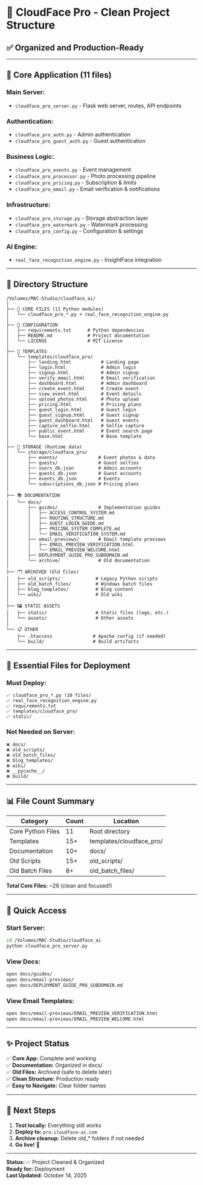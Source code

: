 # 📁 CloudFace Pro - Clean Project Structure

## ✅ Organized and Production-Ready

---

## 🎯 **Core Application** (11 files)

### **Main Server:**
- `cloudface_pro_server.py` - Flask web server, routes, API endpoints

### **Authentication:**
- `cloudface_pro_auth.py` - Admin authentication
- `cloudface_pro_guest_auth.py` - Guest authentication

### **Business Logic:**
- `cloudface_pro_events.py` - Event management
- `cloudface_pro_processor.py` - Photo processing pipeline
- `cloudface_pro_pricing.py` - Subscription & limits
- `cloudface_pro_email.py` - Email verification & notifications

### **Infrastructure:**
- `cloudface_pro_storage.py` - Storage abstraction layer
- `cloudface_pro_watermark.py` - Watermark processing
- `cloudface_pro_config.py` - Configuration & settings

### **AI Engine:**
- `real_face_recognition_engine.py` - InsightFace integration

---

## 📂 **Directory Structure**

```
/Volumes/MAC-Studio/cloudface_ai/
│
├── 🔧 CORE FILES (11 Python modules)
│   └── cloudface_pro_*.py + real_face_recognition_engine.py
│
├── 📄 CONFIGURATION
│   ├── requirements.txt      # Python dependencies
│   ├── README.md             # Project documentation
│   └── LICENSE               # MIT License
│
├── 🎨 TEMPLATES
│   └── templates/cloudface_pro/
│       ├── landing.html           # Landing page
│       ├── login.html             # Admin login
│       ├── signup.html            # Admin signup
│       ├── verify_email.html      # Email verification
│       ├── dashboard.html         # Admin dashboard
│       ├── create_event.html      # Create event
│       ├── view_event.html        # Event details
│       ├── upload_photos.html     # Photo upload
│       ├── pricing.html           # Pricing plans
│       ├── guest_login.html       # Guest login
│       ├── guest_signup.html      # Guest signup
│       ├── guest_dashboard.html   # Guest events
│       ├── capture_selfie.html    # Selfie capture
│       ├── public_event.html      # Event search page
│       └── base.html              # Base template
│
├── 💾 STORAGE (Runtime data)
│   └── storage/cloudface_pro/
│       ├── events/               # Event photos & data
│       ├── guests/               # Guest selfies
│       ├── users_db.json         # Admin accounts
│       ├── guests_db.json        # Guest accounts
│       ├── events_db.json        # Events
│       └── subscriptions_db.json # Pricing plans
│
├── 📚 DOCUMENTATION
│   └── docs/
│       ├── guides/               # Implementation guides
│       │   ├── ACCESS_CONTROL_SYSTEM.md
│       │   ├── ROUTING_STRUCTURE.md
│       │   ├── GUEST_LOGIN_GUIDE.md
│       │   ├── PRICING_SYSTEM_COMPLETE.md
│       │   └── EMAIL_VERIFICATION_SYSTEM.md
│       ├── email-previews/       # Email template previews
│       │   ├── EMAIL_PREVIEW_VERIFICATION.html
│       │   └── EMAIL_PREVIEW_WELCOME.html
│       ├── DEPLOYMENT_GUIDE_PRO_SUBDOMAIN.md
│       └── archive/              # Old documentation
│
├── 🗂️ ARCHIVED (Old files)
│   ├── old_scripts/             # Legacy Python scripts
│   ├── old_batch_files/         # Windows batch files
│   ├── blog_templates/          # Blog content
│   └── wiki/                    # Old wiki
│
├── 🖼️ STATIC ASSETS
│   ├── static/                  # Static files (logo, etc.)
│   └── assets/                  # Other assets
│
└── 📋 OTHER
    ├── .htaccess               # Apache config (if needed)
    └── build/                  # Build artifacts
```

---

## 🚀 **Essential Files for Deployment**

### **Must Deploy:**
```
✅ cloudface_pro_*.py (10 files)
✅ real_face_recognition_engine.py
✅ requirements.txt
✅ templates/cloudface_pro/
✅ static/
```

### **Not Needed on Server:**
```
❌ docs/
❌ old_scripts/
❌ old_batch_files/
❌ blog_templates/
❌ wiki/
❌ __pycache__/
❌ build/
```

---

## 📊 **File Count Summary**

| Category | Count | Location |
|----------|-------|----------|
| Core Python Files | 11 | Root directory |
| Templates | 15+ | templates/cloudface_pro/ |
| Documentation | 10+ | docs/ |
| Old Scripts | 15+ | old_scripts/ |
| Old Batch Files | 8+ | old_batch_files/ |

**Total Core Files:** ~26 (clean and focused!)

---

## 🎯 **Quick Access**

### **Start Server:**
```bash
cd /Volumes/MAC-Studio/cloudface_ai
python cloudface_pro_server.py
```

### **View Docs:**
```bash
open docs/guides/
open docs/email-previews/
open docs/DEPLOYMENT_GUIDE_PRO_SUBDOMAIN.md
```

### **View Email Templates:**
```bash
open docs/email-previews/EMAIL_PREVIEW_VERIFICATION.html
open docs/email-previews/EMAIL_PREVIEW_WELCOME.html
```

---

## ✨ **Project Status**

✅ **Core App:** Complete and working  
✅ **Documentation:** Organized in docs/  
✅ **Old Files:** Archived (safe to delete later)  
✅ **Clean Structure:** Production ready  
✅ **Easy to Navigate:** Clear folder names  

---

## 🚀 **Next Steps**

1. **Test locally:** Everything still works
2. **Deploy to:** `pro.cloudface-ai.com`
3. **Archive cleanup:** Delete old_* folders if not needed
4. **Go live!** 🎉

---

**Status:** ✅ Project Cleaned & Organized  
**Ready for:** Deployment  
**Last Updated:** October 14, 2025

